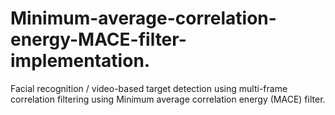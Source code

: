# Minimum-average-correlation-energy-MACE-filter-implementation.
Facial recognition / video-based target detection using multi-frame correlation filtering using Minimum average correlation energy (MACE) filter.
